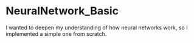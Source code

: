 # NeuralNetwork_Basic
I wanted to deepen my understanding of how neural networks work, so I implemented a simple one from scratch.
